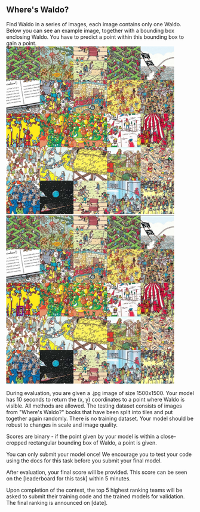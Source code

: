 ## Where's Waldo?
Find Waldo in a series of images, each image contains only one Waldo. Below you can see an example image, together with a bounding box enclosing Waldo. You have to predict a point within this bounding box to gain a point. <br>
<img src="images/waldo.jpg" width=450> <img src="images/waldo_bbox.jpg" width=450>

During evaluation, you are given a .jpg image of size 1500x1500. Your model has 10 seconds to return the (x, y) coordinates to a point where Waldo is visible. All methods are allowed. The testing dataset consists of images from "Where's Waldo?" books that have been split into tiles and put together again randomly.
There is no training dataset. Your model should be robust to changes in scale and image quality.

Scores are binary - if the point given by your model is within a close-cropped rectangular bounding box of Waldo, a point is given.

You can only submit your model once! We encourage you to test your code using the docs for this task before you submit your final model.

After evaluation, your final score will be provided. This score can be seen on the [leaderboard for this task] within 5 minutes.

Upon completion of the contest, the top 5 highest ranking teams will be asked to submit their training code and the trained models for validation. The final ranking is announced on [date].

